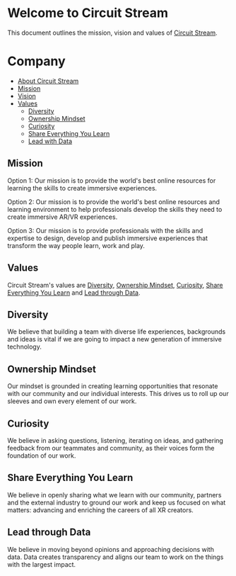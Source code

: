 # Welcome to Circuit Stream

This document outlines the mission, vision and values of [Circuit Stream](https://circuitstream.com/).

# Company

- [About Circuit Stream](url)
- [Mission](#mission)
- [Vision](url)
- [Values](#values)
  - [Diversity](#value_a)
  - [Ownership Mindset](#value_b)
  - [Curiosity](#value_c)
  - [Share Everything You Learn](#value_d)
  - [Lead with Data](#value_e)

## <a name="mission"></a>Mission

Option 1:
Our mission is to provide the world's best online resources for learning the skills to create immersive experiences.

Option 2:
Our mission is to provide the world's best online resources and learning environment to help professionals develop the skills they need to create immersive AR/VR experiences.

Option 3:
Our mission is to provide professionals with the skills and expertise to design, develop and publish immersive experiences that transform the way people learn, work and play.


## <a name="values"></a>Values

Circuit Stream's values are [Diversity](#value_a), [Ownership Mindset](#value_b), [Curiosity](#value_c), [Share Everything You Learn](#value_d) and [Lead through Data](#value_e).

## <a name="value_a"></a>Diversity

We believe that building a team with diverse life experiences, backgrounds and ideas is vital if we are going to impact a new generation of immersive technology.

## <a name="value_b"></a>Ownership Mindset

Our mindset is grounded in creating learning opportunities that resonate with our community and our individual interests. This drives us to roll up our sleeves and own every element of our work.

## <a name="value_c"></a>Curiosity

We believe in asking questions, listening, iterating on ideas, and gathering feedback from our teammates and community, as their voices form the foundation of our work.

## <a name="value_d"></a>Share Everything You Learn

We believe in openly sharing what we learn with our community, partners and the external industry to ground our work and keep us focused on what matters: advancing and enriching the careers of all XR creators.

## <a name="value_e"></a>Lead through Data

We believe in moving beyond opinions and approaching decisions with data. Data creates transparency and aligns our team to work on the things with the largest impact.
